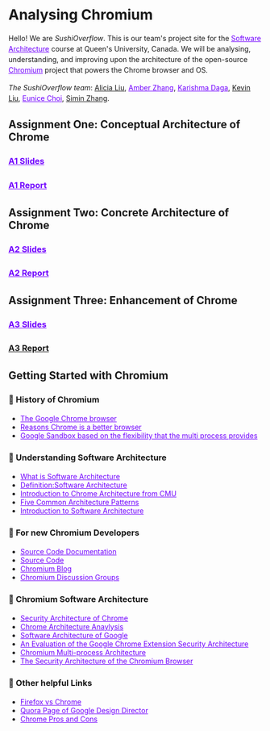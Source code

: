 <style>
  h1 a {display: none;}
  .container-lg {min-width: 200px; max-width: 750px; padding: 45px;}
  h1 {font-style: bold;}
  h3,h4,h5,h6,p {line-height: 1.5em;}
  a {color: #7100FF}
</style>

# Analysing Chromium

Hello! We are *SushiOverflow*. This is our team's project site for the [Software Architecture](http://cs.queensu.ca/~ahmed/home/teaching/CISC322/F18/index.html) course at Queen's University, Canada. We will be analysing, understanding, and improving upon the architecture of the open-source [Chromium](https://www.chromium.org/) project that powers the Chrome browser and OS.

*The SushiOverflow team*: [Alicia Liu](), [Amber Zhang](https://qianyuamberzhang.github.io/), [Karishma Daga](http://karishmadaga.com), [Kevin Liu](), [Eunice Choi](https://www.eunicechoi.info/), [Simin Zhang]().

## Assignment One: Conceptual Architecture of Chrome

### [A1 Slides](https://docs.google.com/presentation/d/1rLQgjnYjA20AsREjyR5vEOCV7YyCiJSgkRTrLvdRjhw/edit?usp=sharing) 
### [A1 Report](https://docs.google.com/document/d/1it9ar4YPbqhWZBYi1Lq9bdcBocMxdNd6KsfTv1e7wRk/edit?usp=sharing)

## Assignment Two: Concrete Architecture of Chrome

### [A2 Slides](https://docs.google.com/presentation/d/1vCaahh7KWVIoqR4t6RXGVUtxmF3QJcipYpdN55QZNkE/edit?usp=sharing)
### [A2 Report](https://docs.google.com/document/d/126g8wwkl-S12I7a246FKZCspyOhr2-uKLcRkkDqG9SU/edit?usp=sharing) 

## Assignment Three: Enhancement of Chrome
### [A3 Slides](https://docs.google.com/presentation/d/1jgHgIr2zNXsFDHFuurXVLsnTNxDyTM1-5NWmc5sMYWM/edit?usp=sharing)
### [A3 Report]()



## Getting Started with Chromium

### 🍱 History of Chromium
- [The Google Chrome browser](https://searchmobilecomputing.techtarget.com/definition/Google-Chrome-browser)
- [Reasons Chrome is a better browser](https://www.techrrival.com/reasons-chrome-better-browser/)
- [Google Sandbox based on the flexibility that the multi process provides](https://blog.chromium.org/2008/10/new-approach-to-browser-security-google.html)

### 🍙 Understanding Software Architecture
- [What is Software Architecture](https://www.ibm.com/developerworks/rational/library/feb06/eeles/index.html)
- [Definition:Software Architecture](http://www.nyu.edu/classes/jcf/g22.3033-007/slides/session2/g22_3033_011_c23.pdf)
- [Introduction to Chrome Architecture from CMU](https://www.sei.cmu.edu/research-capabilities/all-work/display.cfm?customel_datapageid_4050=21328)
- [Five Common Architecture Patterns](https://techbeacon.com/top-5-software-architecture-patterns-how-make-right-choice)
- [Introduction to Software Architecture](http://sunnyday.mit.edu/16.355/intro_softarch.pdf)

### 🍣 For new Chromium Developers
- [Source Code Documentation](https://chromium.googlesource.com/chromium/src/+/master/docs/README.md)
- [Source Code](https://chromium.googlesource.com/?format=HTML)
- [Chromium Blog](https://blog.chromium.org)
- [Chromium Discussion Groups](https://www.chromium.org/developers/discussion-groups)

### 🍠 Chromium Software Architecture
- [Security Architecture of Chrome](https://seclab.stanford.edu/websec/chromium/chromium-security-architecture.pdf)
- [Chrome Architecture Anaylysis](https://medium.com/@zicodeng/explore-the-magic-behind-google-chrome-c3563dbd2739)
- [Software Architecture of Google](https://www.quora.com/What-is-the-software-architecture-of-Google-Now)
- [An Evaluation of the Google Chrome Extension Security Architecture](https://people.eecs.berkeley.edu/~daw/papers/chromeext-usenix12.pdf)
- [Chromium Multi-process Architecture](https://www.chromium.org/developers/design-documents/multi-process-architecture)
- [The Security Architecture of the Chromium Browser](https://css.csail.mit.edu/6.858/2012/readings/chromium.pdf)

### 🍙 Other helpful Links
- [Firefox vs Chrome](https://www.diffen.com/difference/Firefox_vs_Google_Chrome)
- [Quora Page of Google Design Director](https://www.quora.com/profile/Glen-Murphy)
- [Chrome Pros and Cons](https://turbofuture.com/internet/pros-and-cons-of-google-chrome)
